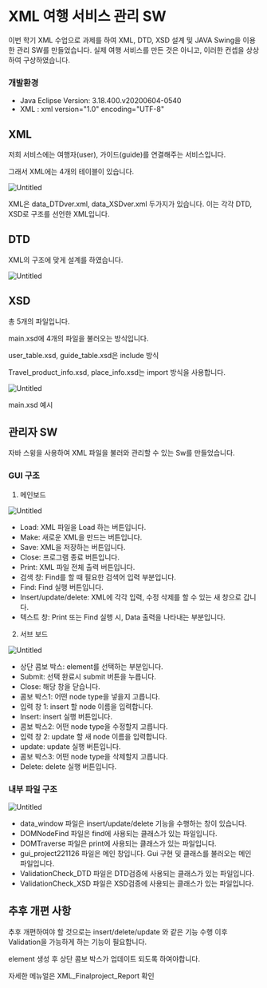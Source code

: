 # XML 여행 서비스 관리 SW

이번 학기 XML 수업으로 과제를 하여 XML, DTD, XSD 설계 및 JAVA Swing을 이용한 관리 SW를 만들었습니다. 실제 여행 서비스를 만든 것은 아니고, 이러한 컨셉을 상상하여 구상하였습니다.

### 개발환경

- Java Eclipse Version: 3.18.400.v20200604-0540
- XML : xml version="1.0" encoding="UTF-8"

## XML

저희 서비스에는 여행자(user), 가이드(guide)를 연결해주는 서비스입니다.

그래서 XML에는 4개의 테이블이 있습니다. 

![Untitled](Readme/Untitled.png)

XML은 data_DTDver.xml, data_XSDver.xml 두가지가 있습니다. 이는 각각 DTD, XSD로 구조를 선언한 XML입니다. 

## DTD

XML의 구조에 맞게 설계를 하였습니다.

![Untitled](Readme/Untitled%201.png)

## XSD

총 5개의 파일입니다. 

main.xsd에 4개의 파일을 불러오는 방식입니다. 

user_table.xsd, guide_table.xsd은 include 방식

Travel_product_info.xsd, place_info.xsd는 import 방식을 사용합니다.

![Untitled](Readme/Untitled%202.png)

main.xsd 예시

## 관리자 SW

자바 스윙을 사용하여 XML 파일을 불러와 관리할 수 있는 Sw를 만들었습니다.

### GUI 구조

1) 메인보드

![Untitled](Readme/Untitled%203.png)

- Load: XML 파일을 Load 하는 버튼입니다.
- Make: 새로운 XML을 만드는 버튼입니다.
- Save: XML을 저장하는 버튼입니다.
- Close: 프로그램 종료 버튼입니다.
- Print: XML 파일 전체 출력 버튼입니다.
- 검색 창: Find를 할 때 필요한 검색어 입력 부분입니다.
- Find: Find 실행 버튼입니다.
- Insert/update/delete: XML에 각각 입력, 수정 삭제를 할 수 있는 새 창으로 갑니다.
- 텍스트 창: Print 또는 Find 실행 시, Data 출력을 나타내는 부분입니다.

2) 서브 보드

![Untitled](Readme/Untitled%204.png)

- 상단 콤보 박스: element를 선택하는 부분입니다.
- Submit: 선택 완료시 submit 버튼을 누릅니다.
- Close: 해당 창을 닫습니다.
- 콤보 박스1: 어떤 node type을 넣을지 고릅니다.
- 입력 창 1: insert 할 node 이름을 입력합니다.
- Insert: insert 실행 버튼입니다.
- 콤보 박스2: 어떤 node type을 수정할지 고릅니다.
- 입력 창 2: update 할 새 node 이름을 입력합니다.
- update: update 실행 버튼입니다.
- 콤보 박스3: 어떤 node type을 삭제할지 고릅니다.
- Delete: delete 실행 버튼입니다.

### 내부 파일 구조

![Untitled](Readme/Untitled%205.png)

- data_window 파일은 insert/update/delete 기능을 수행하는 창이 있습니다.
- DOMNodeFind 파일은 find에 사용되는 클래스가 있는 파일입니다.
- DOMTraverse 파일은 print에 사용되는 클래스가 있는 파일입니다.
- gui_project221126 파일은 메인 창입니다. Gui 구현 및 클래스를 불러오는 메인 파일입니다.
- ValidationCheck_DTD 파일은 DTD검증에 사용되는 클래스가 있는 파일입니다.
- ValidationCheck_XSD 파일은 XSD검증에 사용되는 클래스가 있는 파일입니다.

## 추후 개편 사항

추후 개편하여야 할 것으로는 insert/delete/update 와 같은 기능 수행 이후 Validation을 가능하게 하는 기능이 필요합니다. 

element 생성 후 상단 콤보 박스가 업데이트 되도록 하여야합니다.

자세한 메뉴얼은 XML_Finalproject_Report 확인